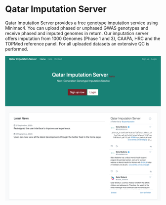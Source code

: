 # Qatar Imputation Server

Qatar Imputation Server provides a free genotype imputation service using Minimac4. You can upload phased or unphased GWAS genotypes and receive phased and imputed genomes in return. Our imputation server offers imputation from 1000 Genomes (Phase 1 and 3), CAAPA, HRC and the TOPMed reference panel. For all uploaded datasets an extensive QC is performed.


![Screenshot](img/index.png) <!-- .element height = "50%" width = "50%" -->